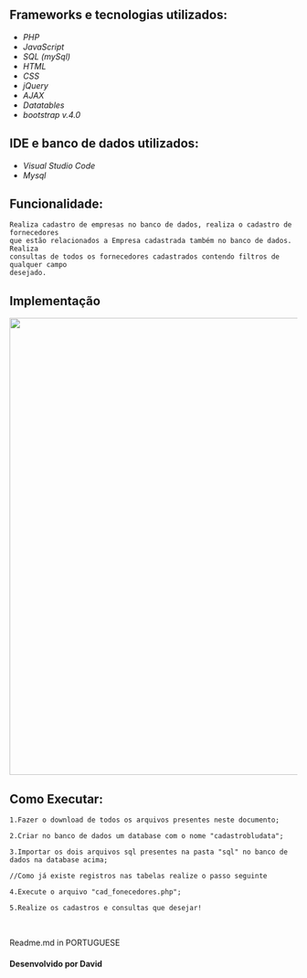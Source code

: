 <h2> Frameworks e tecnologias utilizados: </h2>

* *PHP*
* *JavaScript*
* *SQL (mySql)*
* *HTML*
* *CSS*
* *jQuery*
* *AJAX*
* *Datatables*
* *bootstrap v.4.0*

<h2> IDE e banco de dados utilizados: </h2>

* *Visual Studio Code*
* *Mysql*

<h2> Funcionalidade: </h2>
	
	Realiza cadastro de empresas no banco de dados, realiza o cadastro de fornecedores 
	que estão relacionados a Empresa cadastrada também no banco de dados. Realiza 
	consultas de todos os fornecedores cadastrados contendo filtros de qualquer campo 
	desejado.

<h2> Implementação </h2>

<img width="800" src="https://user-images.githubusercontent.com/67175850/99468849-5368c700-2920-11eb-8d8e-fdcf29310a66.gif">

<h2> Como Executar: </h2>
	
	1.Fazer o download de todos os arquivos presentes neste documento;

	2.Criar no banco de dados um database com o nome "cadastrobludata";

	3.Importar os dois arquivos sql presentes na pasta "sql" no banco de dados na database acima;

	//Como já existe registros nas tabelas realize o passo seguinte

	4.Execute o arquivo "cad_fonecedores.php";

	5.Realize os cadastros e consultas que desejar!
<br> 

Readme.md in PORTUGUESE

<h4> Desenvolvido por David </h4>



